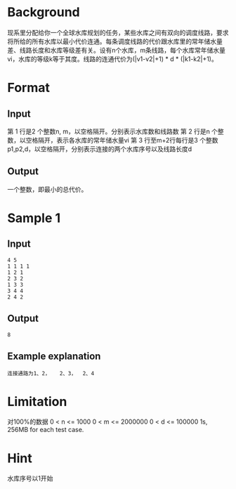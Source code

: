 # Background

现系里分配给你一个全球水库规划的任务，某些水库之间有双向的调度线路，要求将所给的所有水库以最小代价连通。每条调度线路的代价跟水库里的常年储水量差、线路长度和水库等级差有关。设有n个水库，m条线路，每个水库常年储水量vi，水库的等级k等于其度。线路的连通代价为(|v1-v2|+1) * d * (|k1-k2|+1)。

# Format

## Input

第 1 行是2 个整数n, m，以空格隔开。分别表示水库数和线路数
第 2 行是n 个整数，以空格隔开，表示各水库的常年储水量vi
第 3 行至m+2行每行是3 个整数p1,p2,d，以空格隔开，分别表示连接的两个水库序号以及线路长度d

## Output

一个整数，即最小的总代价。

# Sample 1

## Input

```
4 5
1 1 1 1
1 2 1
2 3 2
1 3 3
3 4 4
2 4 2
```

## Output

```
8
```

## Example explanation

```
连接通路为1、2，   2、3，  2、4
```

# Limitation

对100%的数据
0 < n <= 1000
0 < m <= 2000000
0 < d <= 100000
1s, 256MB for each test case.

# Hint

水库序号以1开始
